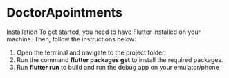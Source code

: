# DoctorApointments
 
Installation
To get started, you need to have Flutter installed on your machine. 
Then, follow the instructions below:

1.  Open the terminal and navigate to the project folder.
2.  Run the command **flutter packages get** to install the required packages.
3.  Run **flutter run** to build and run the debug app on your emulator/phone

